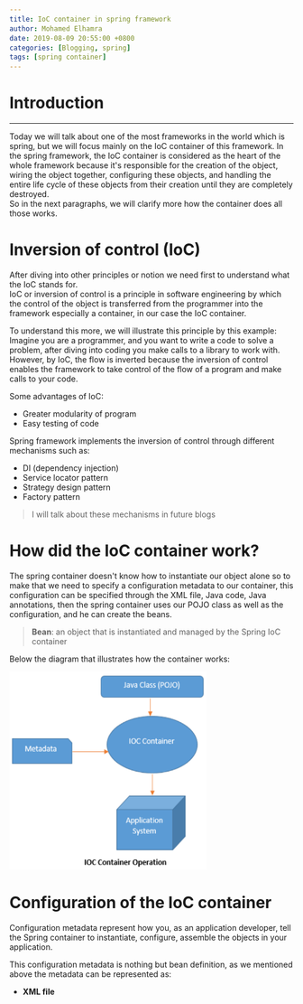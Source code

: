 ```yaml
---
title: IoC container in spring framework
author: Mohamed Elhamra
date: 2019-08-09 20:55:00 +0800
categories: [Blogging, spring]
tags: [spring container]
---
```


# Introduction 

--------------------------------------

Today we will talk about one of the most frameworks in the world which is spring, but we will focus mainly on the IoC container of this framework.
In the spring framework, the IoC container is considered as the heart of the whole framework because it's responsible for the creation of the object,  wiring the object together, configuring these objects, and handling the entire life cycle of these objects from their creation until they are completely destroyed.<br />
So in the next paragraphs, we will clarify more how the container does all those works.

# Inversion of control (IoC)

After diving into other principles or notion we need first to understand what the IoC stands for.<br />
IoC or inversion of control is a principle in software engineering by which the control of the object is transferred from the programmer into the framework especially a container, in our case the IoC container.<br />

To understand this more, we will illustrate this principle by this example:<br />
Imagine you are a programmer, and you want to write a code to solve a problem, after diving into coding you make calls to a library to work with.
However,  by IoC, the flow is inverted because the inversion of control enables the framework to take control of the flow of a program and make calls to your code. 

Some advantages of IoC:
* Greater modularity of program
* Easy testing of code

Spring framework implements the inversion of control through different mechanisms such as: 
* DI (dependency injection)
* Service locator pattern
* Strategy design pattern
* Factory pattern

> I will talk about these mechanisms in future blogs

# How did the IoC container work?

The spring container doesn't know how to instantiate our object alone so to make that we need to specify a configuration metadata to our container, this configuration can be specified through the XML file, Java code, Java annotations, then the spring container uses our POJO class as well as the configuration, and he can create the beans.

> **Bean**: an object that is instantiated and managed by the Spring IoC container

Below the diagram that illustrates how the container works:

<img src="/assets/img/sample/metadata-container.PNG" alt="drawing" width="350" height="350"/>

# Configuration of the IoC container

Configuration metadata represent how you, as an application developer, tell the Spring container to instantiate, configure, assemble the objects in your application.

This configuration metadata  is nothing but bean definition, as we mentioned above the metadata can be represented as:

* **XML file**






